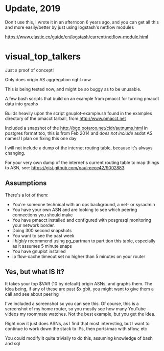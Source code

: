Update, 2019
============

Don't use this, I wrote it in an afternoon 6 years ago, and you can get all this and
more easily/better by just using logstash's netflow modules

https://www.elastic.co/guide/en/logstash/current/netflow-module.html


visual_top_talkers
==================

Just a proof of concept!

Only does origin AS aggregation right now

This is being tested now, and might be so buggy as to be unusable.

A few bash scripts that build on an example from pmacct for turning pmacct data into graphs

Builds heavily upon the script gnuplot-example.sh found in the examples directory of the
pmacct tarball, from http://www.pmacct.net

Included a snapshot of the http://bgp.potaroo.net/cidr/autnums.html in postgres format too,
this is from Feb 2014 and *does not include* asdot AS names! I plan on fixing this one day

I will not include a dump of the internet routing table, because it's always changing.

For your very own dump of the internet's current routing table to map things to ASN, see:
https://gist.github.com/paulreece42/9002883


Assumptions
-----------

There's a lot of them:

- You're someone technical with an ops background, a net- or sysadmin
- You have your own ASN and are looking to see which peering connections you should make
- You have pmacct installed and configured with posgresql monitoring your network border.
- Doing 300 second snapshots
- You want to see the past week
- I *highly* recommend using pg_partman to partition this table, especially as it assumes 5 minute snaps
- You have gnuplot installed
- ip flow-cache timeout set no higher than 5 minutes on your router


Yes, but what IS it?
--------------------

It takes your top $VAR (10 by default) origin ASNs, and graphs them. The idea being, if any of these
are past $x gbit, you might want to give them a call and see about peering


I've included a screenshot so you can see this. Of course, this is a screenshot of my home router,
so you mostly see how many YouTube videos my roommate watches. Not the best example, but you get
the idea.

Right now it just does ASNs, as I find that most interesting, but I want to continue to work down the stack
to IPs, then ports/mac with sflow, etc

You could modify it quite trivially to do this, assuming knowledge of bash and sql




